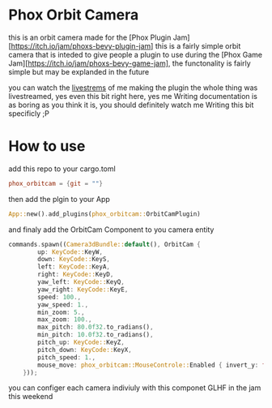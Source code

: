 # Phox Orbit Camera
this is an orbit camera made for the [Phox Plugin Jam][https://itch.io/jam/phoxs-bevy-plugin-jam]
this is a fairly simple orbit camera that is inteded to give people a plugin to use
during the [Phox Game Jam][https://itch.io/jam/phoxs-bevy-game-jam], the functonality is fairly simple but may be explanded in the future

you can watch the [livestrems](https://www.youtube.com/playlist?list=PL6uRoaCCw7GOrAUOrfBXZESKbdRc-PhS9) of me making the plugin the whole thing was livestreamed, yes even this bit right here, yes me Writing documentation is as boring as you think it is, you should definitely watch me Writing this bit specificly ;P

# How to use
add this repo to your cargo.toml
```toml
phox_orbitcam = {git = ""}
```
then add the plgin to your App
```rust
App::new().add_plugins(phox_orbitcam::OrbitCamPlugin)
```
and finaly add the OrbitCam Component to you camera entity
```rust
commands.spawn((Camera3dBundle::default(), OrbitCam {
        up: KeyCode::KeyW,
        down: KeyCode::KeyS,
        left: KeyCode::KeyA,
        right: KeyCode::KeyD,
        yaw_left: KeyCode::KeyQ,
        yaw_right: KeyCode::KeyE,
        speed: 100.,
        yaw_speed: 1.,
        min_zoom: 5.,
        max_zoom: 100.,
        max_pitch: 80.0f32.to_radians(),
        min_pitch: 10.0f32.to_radians(),
        pitch_up: KeyCode::KeyZ,
        pitch_down: KeyCode::KeyX,
        pitch_speed: 1.,
        mouse_move: phox_orbitcam::MouseControle::Enabled { invert_y: false, active_key: None, active_button: Some(MouseButton::Right), sensitivity: 0.01 },
    }));
```
you can configer each camera indiviuly with this componet GLHF in the jam this weekend